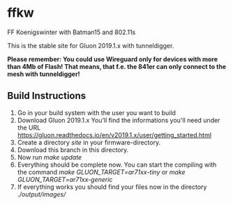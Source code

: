 # ffkw
FF Koenigswinter with Batman15 and 802.11s


This is the stable site for Gluon 2019.1.x with tunneldigger.

__Please remember:
You could use Wireguard only for devices with more than 4Mb of Flash! That means, that f.e. the 841er can only connect to the mesh with tunneldigger!__


## Build Instructions

1. Go in your build system with the user you want to build
2. Download Gluon 2019.1.x You'll find the informations you'll need under the URL https://gluon.readthedocs.io/en/v2019.1.x/user/getting_started.html
3. Create a directory *site* in your firmware-directory.
4. Download this branch in this directory.
5. Now run *make update*
6. Everything should be complete now. You can start the compiling with the command *make GLUON_TARGET=ar71xx-tiny* or *make GLUON_TARGET=ar71xx-generic*
7. If everything works you should find your files now in the directory *./output/images/*
